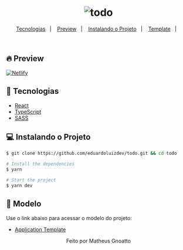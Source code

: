 <h1 align="center">
    <img alt="todo" title="todo" src=".github/to-do.gif" />
</h1>

<p align="center">
  <a href="#technologies">Tecnologias</a>&nbsp;&nbsp;&nbsp;|&nbsp;&nbsp;&nbsp;
  <a href="#-preview">Preview</a>&nbsp;&nbsp;&nbsp;|&nbsp;&nbsp;&nbsp;
  <a href="#-layout">Instalando o Projeto</a>&nbsp;&nbsp;&nbsp;|&nbsp;&nbsp;&nbsp;
  <a href="#-layout">Template</a>&nbsp;&nbsp;&nbsp;|&nbsp;&nbsp;&nbsp;
</p>

<br>

## 🔥 Preview

[![Netlify](https://www.netlify.com/img/deploy/button.svg)](https://todo-matheusgnoatto.netlify.app)

## 🧪 Tecnologias

- [React](https://reactjs.org)
- [TypeScript](https://www.typescriptlang.org/)
- [SASS](https://sass-lang.com/)

## 💻 Instalando o Projeto

```bash
$ git clone https://github.com/eduardoluizdev/todo.git && cd todo
```



```bash
# Install the dependencies
$ yarn

# Start the project
$ yarn dev
```

## 🥇 Modelo

Use o link abaixo para acessar o modelo do projeto:

- [Application Template](https://github.com/rocketseat-education/ignite-template-reactjs-conceitos-do-react)


<p align="center">Feito por Matheus Gnoatto</p>
